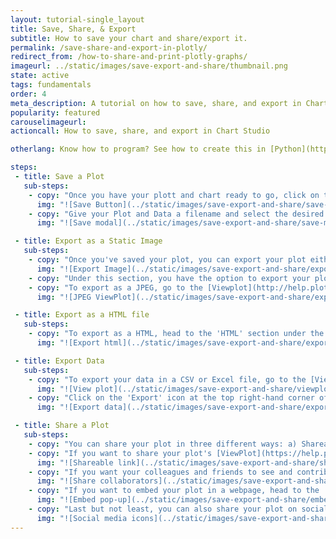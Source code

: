 ```yaml
---
layout: tutorial-single_layout
title: Save, Share, & Export
subtitle: How to save your chart and share/export it.
permalink: /save-share-and-export-in-plotly/
redirect_from: /how-to-share-and-print-plotly-graphs/
imageurl: ../static/images/save-export-and-share/thumbnail.png
state: active
tags: fundamentals
order: 4
meta_description: A tutorial on how to save, share, and export in Chart Studio.
popularity: featured
carouselimageurl:
actioncall: How to save, share, and export in Chart Studio

otherlang: Know how to program? See how to create this in [Python](https://plot.ly/python/#static-image-export) or [R](https://plot.ly/r/#static-image-export).

steps:
 - title: Save a Plot
   sub-steps:
    - copy: "Once you have your plott and chart ready to go, click on the 'Save' button on the left-hand side of the chart Studio Workspace."
      img: "![Save Button](../static/images/save-export-and-share/save-button.png)"
    - copy: "Give your Plot and Data a filename and select the desired privacy setting next to them respectively. For more information on how the sharing works and the difference between private, public, and secret sharing, visit [this](http://help.plot.ly/how-sharing-works-in-plotly/) page."
      img: "![Save modal](../static/images/save-export-and-share/save-modal.png)"

 - title: Export as a Static Image
   sub-steps:
    - copy: "Once you've saved your plot, you can export your plot either as an image or a HTML file. To export as an image, head to the 'Image' section under the 'Export' menu."
      img: "![Export Image](../static/images/save-export-and-share/export-images.png)"
    - copy: "Under this section, you have the option to export your plot in the following formats: PNG, PDF, SVG or EPS. After selecting the image format, set the desired size of the image and click the 'Dowload' button."
    - copy: "To export as a JPEG, go to the [Viewplot](http://help.plot.ly/viewplot/) page of your plot and click on the 'Export' icon at the top right-hand corner of the page and select '.jpeg' from the popup menu that appears."
      img: "![JPEG ViewPlot](../static/images/save-export-and-share/export-jpeg.png)"

 - title: Export as a HTML file
   sub-steps:
    - copy: "To export as a HTML, head to the 'HTML' section under the 'Export' menu."
      img: "![Export html](../static/images/save-export-and-share/export-html.png)"

 - title: Export Data
   sub-steps:
    - copy: "To export your data in a CSV or Excel file, go to the [ViewPlot](https://help.plot.ly/viewplot/) of your grid."
      img: "![View plot](../static/images/save-export-and-share/viewplot-page.png)"
    - copy: "Click on the 'Export' icon at the top right-hand corner of the page and select '.csv' or '.xlsx' from the popup menu that appears."
      img: "![Export data](../static/images/save-export-and-share/export-popup.png)"

 - title: Share a Plot
   sub-steps:
    - copy: "You can share your plot in three different ways: a) Shareable link, b) Invite people to Collaborate or c) Embed the plot on a webpage."
    - copy: "If you want to share your plot's [ViewPlot](https://help.plot.ly/viewplot/) page, go to the 'Link & Privacy' tab and copy the 'Shareable Link' and send it to the recipient."
      img: "![Shareable link](../static/images/save-export-and-share/shareable-link.png)"
    - copy: "If you want your colleagues and friends to see and contribute in your work, you can add them collaborators to your work. To do this, simply invite them by adding their information in the fields under the 'Collaborate' tab and then click the 'Add' button. To learn more about collaborating, visit [this](http://help.plot.ly/collaborate-in-plotly/) page."
      img: "![Share collaborators](../static/images/save-export-and-share/share-collaborators.png)"
    - copy: "If you want to embed your plot in a webpage, head to the 'Embed' tab and copy the code underneath it. You have the option of embedding your plot as an HTML snippet or iframe. For more information on how to embed your plot in a blog or website, click [here](http://help.plot.ly/embed-graphs-in-websites/)."
      img: "![Embed pop-up](../static/images/save-export-and-share/embed-plot.png)"
    - copy: "Last but not least, you can also share your plot on social media! Simply click on the Facebook, Twitter or Google+ icon, under the 'Link & Privacy' tab."
      img: "![Social media icons](../static/images/save-export-and-share/social-media.png)"
---
```

